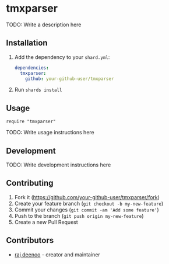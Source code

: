 # tmxparser

TODO: Write a description here

## Installation

1. Add the dependency to your `shard.yml`:

   ```yaml
   dependencies:
     tmxparser:
       github: your-github-user/tmxparser
   ```

2. Run `shards install`

## Usage

```crystal
require "tmxparser"
```

TODO: Write usage instructions here

## Development

TODO: Write development instructions here

## Contributing

1. Fork it (<https://github.com/your-github-user/tmxparser/fork>)
2. Create your feature branch (`git checkout -b my-new-feature`)
3. Commit your changes (`git commit -am 'Add some feature'`)
4. Push to the branch (`git push origin my-new-feature`)
5. Create a new Pull Request

## Contributors

- [raj deenoo](https://github.com/raj) - creator and maintainer
